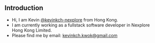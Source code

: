 ## Introduction
- Hi, I am Kevin [@kevinkch-nexplore](https://github.com/kevinkch-nexplore) from Hong Kong.
- I am currently working as a fullstack software developer in Nexplore Hong Kong Limited.
- Please find me by email: [kevinkch.kwok@gmail.com](mailto://kevinkch.kwok@gmail.com)
